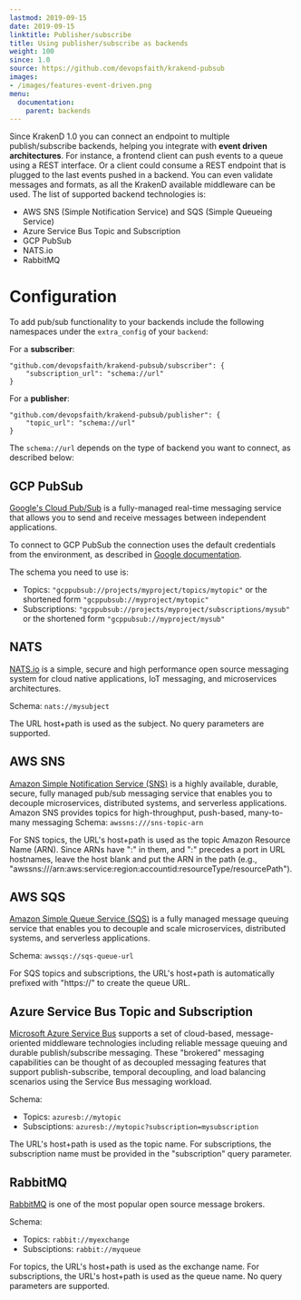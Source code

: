 ```yaml
---
lastmod: 2019-09-15
date: 2019-09-15
linktitle: Publisher/subscribe
title: Using publisher/subscribe as backends
weight: 100
since: 1.0
source: https://github.com/devopsfaith/krakend-pubsub
images:
- /images/features-event-driven.png
menu:
  documentation:
    parent: backends
---
```

Since KrakenD 1.0 you can connect an endpoint to multiple publish/subscribe backends, helping you integrate with **event driven architectures**. For instance, a frontend client can push events to a queue using a REST interface. Or a client could consume a REST endpoint that is plugged to the last events pushed in a backend. You can even validate messages and formats, as all the KrakenD available middleware can be used. The list of supported backend technologies is:

- AWS SNS (Simple Notification Service) and SQS (Simple Queueing Service)
- Azure Service Bus Topic and Subscription
- GCP PubSub
- NATS.io
- RabbitMQ

# Configuration
To add pub/sub functionality to your backends include the following namespaces under the `extra_config` of your `backend`:

For a **subscriber**:

	"github.com/devopsfaith/krakend-pubsub/subscriber": {
		"subscription_url": "schema://url"
	}

For a **publisher**:

	"github.com/devopsfaith/krakend-pubsub/publisher": {
		"topic_url": "schema://url"
	}

The `schema://url` depends on the type of backend you want to connect, as described below:

## GCP PubSub
[Google's Cloud Pub/Sub](https://cloud.google.com/pubsub/) is a fully-managed real-time messaging service that allows you to send and receive messages between independent applications.

To connect to GCP PubSub the connection uses the default credentials from the environment, as described in [Google documentation](https://cloud.google.com/docs/authentication/production).

The schema you need to use is:

- Topics: `"gcppubsub://projects/myproject/topics/mytopic"` or the shortened form `"gcppubsub://myproject/mytopic"`
- Subscriptions: `"gcppubsub://projects/myproject/subscriptions/mysub"` or the shortened form `"gcppubsub://myproject/mysub"`

## NATS
[NATS.io](https://nats.io/) is a simple, secure and high performance open source messaging system for cloud native applications, IoT messaging, and microservices architectures.

Schema: `nats://mysubject`

The URL host+path is used as the subject. No query parameters are supported.


## AWS SNS
[Amazon Simple Notification Service (SNS)](https://aws.amazon.com/sns/) is a highly available, durable, secure, fully managed pub/sub messaging service that enables you to decouple microservices, distributed systems, and serverless applications. Amazon SNS provides topics for high-throughput, push-based, many-to-many messaging
Schema: `awssns:///sns-topic-arn`

For SNS topics, the URL's host+path is used as the topic Amazon Resource Name (ARN). Since ARNs have ":" in them, and ":" precedes a port in URL hostnames, leave the host blank and put the ARN in the path (e.g., "awssns:///arn:aws:service:region:accountid:resourceType/resourcePath").

## AWS SQS
[Amazon Simple Queue Service (SQS)](https://aws.amazon.com/sqs/) is a fully managed message queuing service that enables you to decouple and scale microservices, distributed systems, and serverless applications.

Schema: `awssqs://sqs-queue-url`

For SQS topics and subscriptions, the URL's host+path is automatically prefixed with "https://" to create the queue URL.

## Azure Service Bus Topic and Subscription
[Microsoft Azure Service Bus](https://docs.microsoft.com/en-us/azure/service-bus-messaging/service-bus-queues-topics-subscriptions) supports a set of cloud-based, message-oriented middleware technologies including reliable message queuing and durable publish/subscribe messaging. These "brokered" messaging capabilities can be thought of as decoupled messaging features that support publish-subscribe, temporal decoupling, and load balancing scenarios using the Service Bus messaging workload.

Schema:

- Topics: `azuresb://mytopic`
- Subsciptions: `azuresb://mytopic?subscription=mysubscription`

The URL's host+path is used as the topic name. For subscriptions, the subscription name must be provided in the "subscription" query parameter.

## RabbitMQ
[RabbitMQ](https://www.rabbitmq.com/) is one of the most popular open source message brokers.

Schema:

- Topics: `rabbit://myexchange`
- Subsciptions: `rabbit://myqueue`

For topics, the URL's host+path is used as the exchange name. For subscriptions, the URL's host+path is used as the queue name. No query parameters are supported.